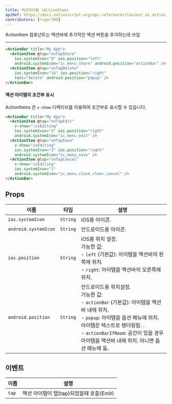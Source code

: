 ```yaml
---
title: 액션아이템 (ActionItem)
apiRef: https://docs.nativescript.org/api-reference/classes/_ui_action_bar_.actionitem
contributors: [rigor789]
---
```


ActionItem 컴포넌트는 액션바에 추가적인 액션 버튼을 추가하는데 쓰임

---

```html
<ActionBar title="My App">
  <ActionItem @tap="onTapShare"
    ios.systemIcon="9" ios.position="left"
    android.systemIcon="ic_menu_share" android.position="actionBar" />
  <ActionItem @tap="onTapDelete"
    ios.systemIcon="16" ios.position="right"
    text="delete" android.position="popup" />
</ActionBar>
```

#### 액션 아이템의 조건부 표시

ActionItems 은 `v-show` 디렉티브를 이용하여 조건부로 표시할 수 있습니다.

```html
<ActionBar title="My App">
  <ActionItem @tap="onTapEdit"
    v-show="!isEditing"
    ios.systemIcon="2" ios.position="right"
    android.systemIcon="ic_menu_edit" />
  <ActionItem @tap="onTapSave"
    v-show="isEditing"
    ios.systemIcon="3" ios.position="right"
    android.systemIcon="ic_menu_save" />
  <ActionItem @tap="onTapCancel"
    v-show="isEditing"
    ios.systemIcon="1"
    android.systemIcon="ic_menu_close_clear_cancel" />
</ActionBar>
```

## Props

| 이름 | 타입 | 설명 |
|------|------|------------|
| `ios.systemIcon` | `String` | iOS용 아이콘.
| `android.systemIcon` | `String` | 안드로이드용 아이콘.
| `ios.position` | `String` | iOS용 위치 설정.<br>가능한 값:<br>- `left` (기본값): 아이템을 액션바의 왼쪽에 위치.<br>- `right`: 아이템을 액션바의 오른쪽에 위치.
| `android.position` | `String` | 안드로이드용 위치설정.<br>가능한 값:<br>- `actionBar` (기본값): 아이템을 액션바 내에 위치.<br>- `popup`: 아이템을 옵션 메뉴에 위치. 아이템은 텍스트로 렌더링됨. .<br>- `actionBarIfRoom`: 공간이 있을 경우 아이템을 액션바 내에 위치. 아니면 옵션 메뉴에 둠.

## 이벤트

| 이름 | 설명 |
|------|-------------|
| `tap`| 액션 아이템이 탭(tap)되었을때 호출(Emit)
